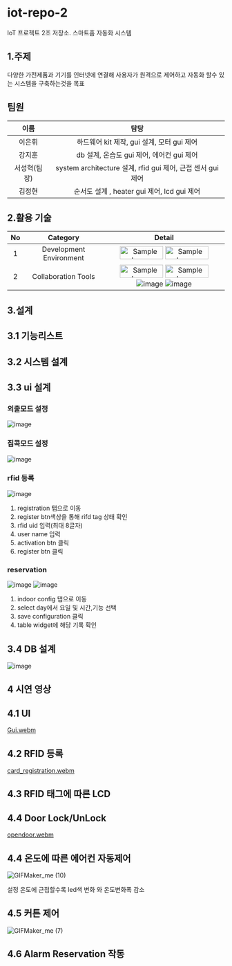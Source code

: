 # iot-repo-2
IoT 프로젝트 2조 저장소. 스마트홈 자동화 시스템
## 1.주제
다양한 가전제품과 기기를 인터넷에 연결해 사용자가 원격으로 제어하고 자동화 할수 있는 시스템을 구축하는것을 목표
## 팀원
|이름|담당|
|:---:|:---:|
|이은휘|하드웨어 kit 제작, gui 설계, 모터 gui 제어|
|강지훈|db 설계, 온습도 gui 제어, 에어컨 gui 제어 |
|서성혁(팀장)|system architecture 설계, rfid gui 제어, 근접 센서 gui 제어|
|김정현|순서도 설계 , heater gui 제어, lcd gui 제어|
## 2.활용 기술
|No|Category|Detail|
|:---:|:---:|:---:|
|1|Development Environment|<img src="https://github.com/user-attachments/assets/a44df9af-fb71-4e29-9afe-6e8db0e3581e" alt="Sample Image" width="100" height="30"> <img src="https://github.com/user-attachments/assets/189e5a66-e293-4249-a64e-6adaf69db1dc" alt="Sample Image" width="100" height="30">|
|2|Collaboration Tools|<img src="https://github.com/user-attachments/assets/1b08e141-39dc-43c0-a5f2-27e9f148e0d1" alt="Sample Image" width="100" height="30"> <img src="https://github.com/user-attachments/assets/e058d6ea-48dc-41ac-b22e-27fc6d664f83" alt="Sample Image" width="100" height="30"> ![image](https://github.com/user-attachments/assets/68944b2b-7494-47d2-96ec-433bb8a5dce1) ![image](https://github.com/user-attachments/assets/da51b00b-459e-4327-9120-e185a51024a6)|

## 3.설계
## 3.1 기능리스트
## 3.2 시스템 설계
## 3.3 ui 설계
### 외출모드 설정
![image](https://github.com/user-attachments/assets/bc22fba4-b1a6-41c7-a70d-5254f33ca1e9)
### 집콕모드 설정
![image](https://github.com/user-attachments/assets/3bb57cde-89a6-4948-9eea-0991017ab5fd)
### rfid 등록
![image](https://github.com/user-attachments/assets/c041ad00-81a2-45b8-9cab-eb7c96aa9256)
1. registration 탭으로 이동
2. register btn색상을 통해 rifd tag 상태 확인
3. rfid uid 입력(최대 8글자)
4. user name 입력
5. activation btn 클릭
6. register btn 클릭
### reservation
![image](https://github.com/user-attachments/assets/942d3f39-76f4-4f80-b612-9f9f443e6c45)
![image](https://github.com/user-attachments/assets/f43345dc-7526-4e92-9674-666758f826ad)
1. indoor config 탭으로 이동
2. select day에서 요일 및 시간,기능 선택
3. save configuration 클릭
4. table widget에 해당 기록 확인
## 3.4 DB 설계
![image](https://github.com/user-attachments/assets/a407489b-787e-4dfc-9163-76a0d1823b3a)

## 4 시연 영상
## 4.1 UI 
[Gui.webm](https://github.com/user-attachments/assets/2dbf4d66-cf11-4b51-8525-4fec628cbc3e)

## 4.2 RFID 등록
[card_registration.webm](https://github.com/user-attachments/assets/263e7c94-74c7-4204-8c24-9f12a471a38d)

## 4.3 RFID 태그에 따른 LCD 

## 4.4 Door Lock/UnLock
[opendoor.webm](https://github.com/user-attachments/assets/70ab115c-16e1-4c17-8ff8-f1d00c6bf166)

## 4.4 온도에 따른 에어컨 자동제어
![GIFMaker_me (10)](https://github.com/user-attachments/assets/c74a62b1-56fb-433c-b0ff-204cdb233e59)
  
  설정 온도에 근접할수록 led색 변화 와 온도변화폭 감소 
## 4.5 커튼 제어
![GIFMaker_me (7)](https://github.com/user-attachments/assets/a5c11cb1-3128-48f1-8dc0-70c39bf23999)


## 4.6 Alarm Reservation 작동
